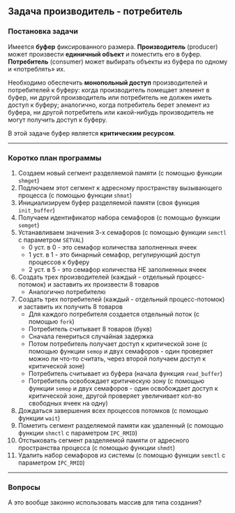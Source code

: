 ## Задача производитель - потребитель

### **Постановка задачи**

Имеется **буфер** фиксированного размера. **Производитель** (producer) может произвести **единичный объект** и поместить его в буфер. **Потребитель** (consumer) может выбирать объекты из буфера по одному и «потреблять» их. 

Необходимо обеспечить **монопольный доступ** производителей и потребителей к буферу: когда производитель помещает элемент в буфер, ни другой производитель или потребитель не должен иметь доступ к буферу; аналогично, когда потребитель берет элемент из буфера, ни другой потребитель или какой-нибудь производитель не могут получить доступ к буферу. 

В этой задаче буфер является **критическим ресурсом**.

---

### **Коротко план программы**
1. Создаем новый сегмент разделяемой памяти (с помощью функции `shmget`)
2. Подлючаем этот сегмент к адресному пространству вызывающего процесса (с помощью функции `shmat`)
3. Инициализируем буфер разделяемой памяти (своя функция `init_buffer`)
4. Получаем идентификатор набора семафоров (с помощью функции `semget`)
5. Устанавливаем значения 3-х семафоров (с помощью функции `semctl` c параметром `SETVAL`)
    * 0 уст. в 0 - это семафор количества заполненных ячеек
    * 1 уст. в 1 - это бинарный семафор, регулирующий доступ процессов к буферу
    * 2 уст. в 5 - это семафор количества НЕ заполненных ячеек
6. Создать трех производителей (каждый - отдельный процесс-потомок) и заставить их произвести 8 товаров
    * Аналогично потребителю
7. Создать трех потребителей (каждый - отдельный процесс-потомок) и заставить их получить 8 товаров
    * Для каждого потребителя создается отдельный поток (с помощью `fork`)
    * Потребитель считывает 8 товаров (букв)
    * Сначала генериться случайная задержка 
    * Потом потребитель получает доступ к критической зоне (с помощью функции `semop` и двух семафоров - один проверяет можно ли что-то считать, через второй получаем доступ к критической зоне)
    * Потребитель считывает из буфера (начала функция `read_buffer`)
    * Потребитель освобождает критическую зону (с помощью функции `semop` и двух семафоров - один освобождает доступ к критической зоне, другой проверяет увеличивает кол-во свободных ячеек на одну)
8. Дождаться завершения всех процессов потомков (с помощью функции `wait`)
9. Пометить сегмент разделяемой памяти как удаленный (с помощью функции `shmctl` с параметром `IPC_RMID`)
10. Отстыковать сегмент разделяемой памяти от адресного пространства процесса (с помощью функции `shmdt`)
11. Удалить набор семафоров из системы (с помощью функции `semctl` с параметром `IPC_RMID`)

---

### **Вопросы**

А это вообще законно использовать массив для типа создания? 